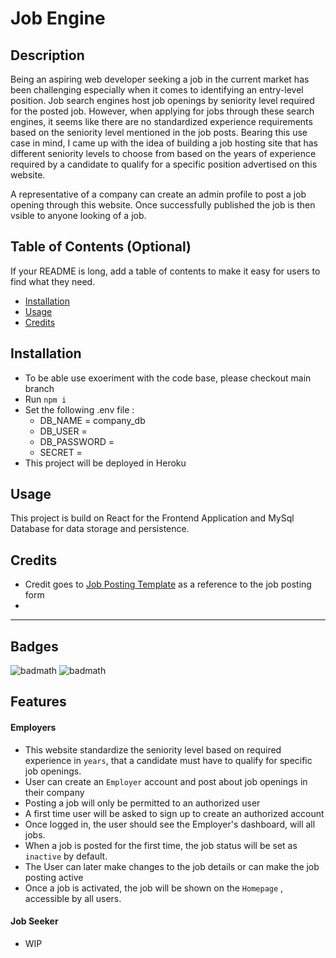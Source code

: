 # Job Engine

## Description

Being an aspiring web developer seeking a job in the current market has been challenging especially when it comes to identifying an entry-level position. Job search engines host job openings by seniority level required for the posted job. However, when applying for jobs through these search engines, it seems like there are no standardized experience requirements based on the seniority level mentioned in the job posts.
Bearing this use case in mind, I came up with the idea of building a job hosting site that has different seniority levels to choose from based on the years of experience required by a candidate to qualify for a specific position advertised on this website.

A representative of a company can create an admin profile to post a job opening through this website. Once successfully published the job is then vsible to anyone looking of a job.

## Table of Contents (Optional)

If your README is long, add a table of contents to make it easy for users to find what they need.

- [Installation](#installation)
- [Usage](#usage)
- [Credits](#credits)

## Installation

- To be able use exoeriment with the code base, please checkout main branch
- Run `npm i`
- Set the following .env file :
  - DB_NAME = company_db
  - DB_USER =
  - DB_PASSWORD =
  - SECRET =
- This project will be deployed in Heroku

## Usage

This project is build on React for the Frontend Application and MySql Database for data storage and persistence.

## Credits

- Credit goes to [Job Posting Template](https://recooty.com/blog/job-posting-template/) as a reference to the job posting form
-

---

## Badges

![badmath](https://shields.io/badge/react-blue?logo=react&style=for-the-badge)
![badmath](https://shields.io/badge/MySQL-lightgrey?logo=mysql&style=plastic&logoColor=white&labelColor=blue)

## Features

#### Employers

- This website standardize the seniority level based on required experience in `years`, that a candidate must have to qualify for specific job openings.
- User can create an `Employer` account and post about job openings in their company
- Posting a job will only be permitted to an authorized user
- A first time user will be asked to sign up to create an authorized account
- Once logged in, the user should see the Employer's dashboard, will all jobs.
- When a job is posted for the first time, the job status will be set as `inactive` by default.
- The User can later make changes to the job details or can make the job posting active
- Once a job is activated, the job will be shown on the `Homepage` , accessible by all users.

#### Job Seeker

- WIP

<!-- ## How to Contribute -->
